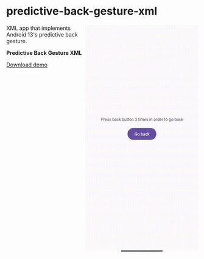 # predictive-back-gesture-xml

<img align="right" width="296" height="600"  src="https://github.com/raheemadamboev/predictive-back-gesture-xml/blob/master/banner.gif" />

XML app that implements Android 13's predictive back gesture.

**Predictive Back Gesture XML**

<a href="https://github.com/raheemadamboev/predictive-back-gesture-xml/blob/master/app-debug.apk">Download demo</a>

